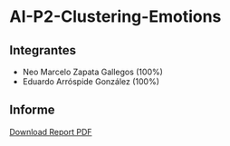 # AI-P2-Clustering-Emotions

## Integrantes
- Neo Marcelo Zapata Gallegos (100%)
- Eduardo Arróspide González (100%)

## Informe
[Download Report PDF](https://drive.google.com/drive/folders/1OI0JAHjQmDg7PlLVasUnCF3huX-AmcG8?usp=sharing)

